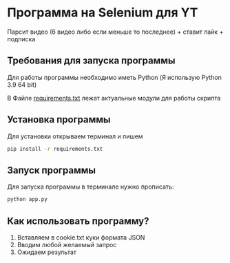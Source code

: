 # Программа на Selenium для YT

Парсит видео (6 видео либо если меньше то последнее) + ставит лайк + подписка

## Требования для запуска программы

Для работы программы необходимо иметь Python (Я использую Python 3.9 64 bit)

В Файле [requirements.txt](requirements.txt) лежат актуальные модули для работы скрипта

## Установка программы

Для установки открываем терминал и пишем
```bash
pip install -r requirements.txt
```

## Запуск программы

Для запуска программы в терминале нужно прописать:

```bash
python app.py
```

## Как использовать программу?

1. Вставляем в cookie.txt куки формата JSON
2. Вводим любой желаемый запрос
3. Ожидаем результат